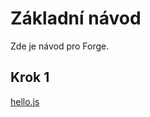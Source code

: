 # Základní návod

Zde je návod pro Forge.

## Krok 1

[hello.js](../../../_snippets/hello.js ':include :type=code')
